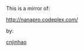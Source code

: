 
This is a mirror of:

http://nanapro.codeplex.com/

by:

[cnjinhao](http://www.codeplex.com/site/users/view/cnjinhao)